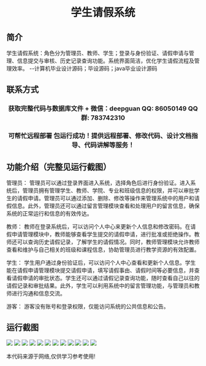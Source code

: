 <p><h1 align="center">学生请假系统</h1></p>

## 简介
学生请假系统：角色分为管理员、教师、学生；登录与身份验证、请假申请与管理、信息提交与审核、历史记录查询功能。系统界面简洁，优化学生请假流程及管理效率。    --计算机毕业设计源码；毕设源码；java毕业设计源码


## 联系方式
<p><h3 align="center">获取完整代码与数据库文件 + 微信：deepguan QQ: 86050149 QQ群: 783742310</h3></p>
<p><h3 align="center">可帮忙远程部署 包运行成功！提供远程部署、修改代码、设计文档指导、代码讲解等服务！</h3></p>

## 功能介绍（完整见运行截图）
管理员： 管理员可以通过登录界面进入系统，选择角色后进行身份验证。进入系统后，管理员拥有管理学生、教师、学院、专业和班级信息的权限，并可以审批学生的请假申请。管理员可以通过添加、删除、修改等操作来管理系统中的用户和请假信息。此外，管理员还可以通过留言管理模块查看和处理用户的留言信息，确保系统的正常运行和信息的有效传达。

教师： 教师在登录系统后，可以访问个人中心来更新个人信息和修改密码。在请假申请管理模块中，教师能够查看学生提交的请假申请，进行批准或拒绝操作。教师还可以查询历史请假记录，了解学生的请假情况。同时，教师管理模块允许教师查看和维护与自己相关的班级和课程信息，协助管理员进行教学资源的有效配置。

学生： 学生用户通过身份验证后，可以访问个人中心查看和更新个人信息。学生能在请假申请管理模块提交请假申请，填写请假事由、请假时间等必要信息，并查看请假申请的审批状态。学生还可以通过请假记录查询功能，随时查看自己以往的请假记录和审批结果。此外，学生可以利用系统中的留言管理功能，与管理员和教师进行沟通和信息交流。

游客： 游客没有账号和登录权限，仅能访问系统的公共信息和公告。


## 运行截图
![](img/001.jpg)
![](img/002.jpg)
![](img/003.jpg)
![](img/004.jpg)
![](img/005.jpg)
![](img/006.jpg)
![](img/007.jpg)
![](img/008.jpg)
![](img/009.jpg)
![](img/010.jpg)
![](img/011.jpg)
![](img/012.jpg)

<p>本代码来源于网络,仅供学习参考使用!</p>
